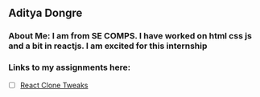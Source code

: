 ## Aditya Dongre

### About Me: I am from SE COMPS. I have worked on html css js and a bit in reactjs. I am excited for this internship

### Links to my assignments here:

<!--
Building To Do lists in GitHub Markdown
- [ ] This task is not completed
- [ ] This task is completed
-->

<!-- Add Your assignments as a To Do List -->

<!-- - [ ] [Name of the file](Link to view the code) -->

- [ ] [React Clone Tweaks](#)
